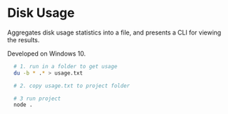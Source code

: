# Disk Usage

Aggregates disk usage statistics into a file, and presents a CLI for viewing the results.

Developed on Windows 10.

```bash
  # 1. run in a folder to get usage
  du -b * .* > usage.txt

  # 2. copy usage.txt to project folder

  # 3 run project
  node .
```
